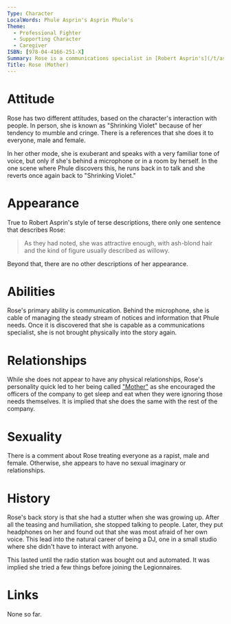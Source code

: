 ```yaml
---
Type: Character
LocalWords: Phule Asprin's Asprin Phule's
Theme:
  - Professional Fighter
  - Supporting Character
  - Caregiver
ISBN: [978-04-4166-251-X]
Summary: Rose is a communications specialist in [Robert Asprin's](/t/asprin-robert/)'s series starting with [Phule's Company](/s/isbn/978-04-4166-251-X/). She is cheerful and friendly, but only on the microphone, otherwise she is crippling shy.
Title: Rose (Mother)
---
```


# Attitude

Rose has two different attitudes, based on the character's interaction with people. In person, she is known as "Shrinking Violet" because of her tendency to mumble and cringe. There is a references that she does it to everyone, male and female.

In her other mode, she is exuberant and speaks with a very familiar tone of voice, but only if she's behind a microphone or in a room by herself. In the one scene where Phule discovers this, he runs back in to talk and she reverts once again back to "Shrinking Violet."

# Appearance

True to Robert Asprin's style of terse descriptions, there only one sentence that describes Rose:

> As they had noted, she was attractive enough, with ash-blond hair and the kind of figure usually described as willowy.

Beyond that, there are no other descriptions of her appearance.

# Abilities

Rose's primary ability is communication. Behind the microphone, she is cable of managing the steady stream of notices and information that Phule needs. Once it is discovered that she is capable as a communications specialist, she is not brought physically into the story again.

# Relationships

While she does not appear to have any physical relationships, Rose's personality quick led to her being called ["Mother"](/t/caregiver/) as she encouraged the officers of the company to get sleep and eat when they were ignoring those needs themselves. It is implied that she does the same with the rest of the company.

# Sexuality

There is a comment about Rose treating everyone as a rapist, male and female. Otherwise, she appears to have no sexual imaginary or relationships.

# History

Rose's back story is that she had a stutter when she was growing up. After all the teasing and humiliation, she stopped talking to people. Later, they put headphones on her and found out that she was most afraid of her own voice. This lead into the natural career of being a DJ, one in a small studio where she didn't have to interact with anyone.

This lasted until the radio station was bought out and automated. It was implied she tried a few things before joining the Legionnaires.

# Links

None so far.
